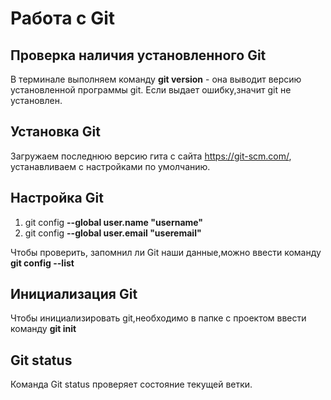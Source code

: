 # Работа с Git

## Проверка наличия установленного Git

В терминале выполняем команду **git version** - она выводит версию установленной программы git. Если выдает ошибку,значит git не установлен.

## Установка Git

Загружаем последнюю версию гита с сайта https://git-scm.com/, устанавливаем с настройками по умолчанию.

## Настройка Git

1. git config **--global user.name "username"**
2. git config **--global user.email "useremail"**

Чтобы проверить, запомнил ли Git наши данные,можно ввести команду **git config --list**

## Инициализация Git

Чтобы инициализировать git,необходимо в папке с проектом ввести команду **git init**

## Git status

Команда Git status проверяет состояние текущей ветки.